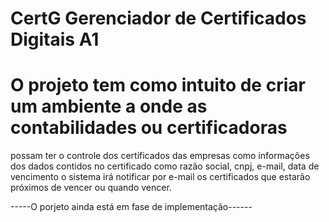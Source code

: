 # CertG Gerenciador de Certificados Digitais A1
# O projeto tem como intuito de criar um ambiente a onde as contabilidades ou certificadoras 
possam ter o controle dos certificados das empresas como informações dos dados contidos no certificado 
como razão social, cnpj, e-mail, data de vencimento o sistema irá notificar por e-mail os certificados 
que estarão próximos de vencer ou quando vencer. 

-----O porjeto ainda está em fase de implementação------
